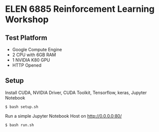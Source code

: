 # ELEN 6885 Reinforcement Learning Workshop

## Test Platform
- Google Compute Engine
- 2 CPU with 6GB RAM
- 1 NVIDIA K80 GPU
- HTTP Opened

## Setup
Install CUDA, NVIDIA Driver, CUDA Toolkit, Tensorflow, keras, Jupyter Notebook
```
$ bash setup.sh
```
Run a simple Jupyter Notebook Host on http://0.0.0.0:80/
```
$ bash run.sh
```

